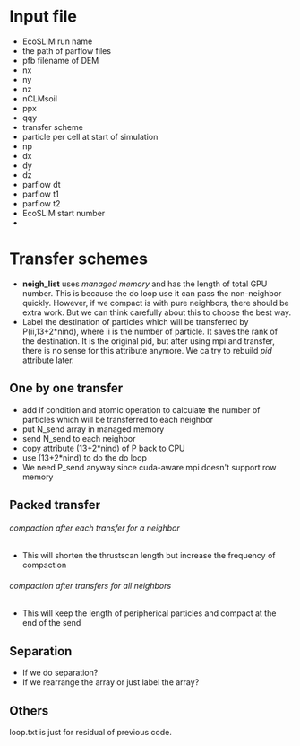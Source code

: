 # Input file
* EcoSLIM run name
* the path of parflow files
* pfb filename of DEM
* nx
* ny
* nz
* nCLMsoil
* ppx
* qqy
* transfer scheme
* particle per cell at start of simulation
* np
* dx
* dy
* dz
* parflow dt
* parflow t1
* parflow t2
* EcoSLIM start number
* 
# Transfer schemes
* **neigh_list** uses *managed memory* and has the length of total GPU number. This is because the do loop use it can pass the non-neighbor quickly. However, if we compact is with pure neighbors, there should be extra work. But we can think carefully about this to choose the best way.  
* Label the destination of particles which will be transferred by P(ii,13+2\*nind), where ii is the number of particle. It saves the rank of the destination. It is the original pid, but after using mpi and transfer, there is no sense for this attribute anymore. We ca try to rebuild *pid* attribute later.  
## One by one transfer
* add if condition and atomic operation to calculate the number of particles which will be transferred to each neighbor
* put N_send array in managed memory
* send N_send to each neighbor 
* copy attribute (13+2\*nind) of P back to CPU 
* use (13+2\*nind) to do the do loop
* We need P_send anyway since cuda-aware mpi doesn't support row memory
## Packed transfer
###### compaction after each transfer for a neighbor
* This will shorten the thrustscan length but increase the frequency of compaction
###### compaction after transfers for all neighbors
* This will keep the length of peripherical particles and compact at the end of the send
## Separation
* If we do separation?
* If we rearrange the array or just label the array?
## Others
loop.txt is just for residual of previous code.
